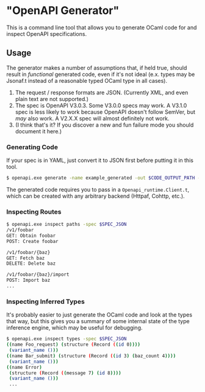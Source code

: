 "OpenAPI Generator"
===================

This is a command line tool that allows you to generate OCaml code for and inspect OpenAPI
specifications.

## Usage

The generator makes a number of assumptions that, if held true, should result in
*functional* generated code, even if it's not ideal (e.x. types may be Jsonaf.t instead
of a reasonable typed OCaml type in all cases).

1. The request / response formats are JSON. (Currently XML, and even plain text are not
supported.)
2. The spec is OpenAPI V3.0.3. Some V3.0.0 specs may work. A V3.1.0 spec is less
likely to work because OpenAPI doesn't follow SemVer, but *may* also work. A V2.X.X spec
will almost definitely not work.
3. (I think that's it? If you discover a new and fun failure mode you should document it
here.)

### Generating Code

If your spec is in YAML, just convert it to JSON first before putting it in this tool.

```bash
$ openapi.exe generate -name example_generated -out $CODE_OUTPUT_PATH -spec $SPEC_JSON
```

The generated code requires you to pass in a `Openapi_runtime.Client.t`, which can be created with any arbitrary backend (Httpaf, Cohttp, etc.).

### Inspecting Routes

```bash
$ openapi.exe inspect paths -spec $SPEC_JSON
/v1/foobar
GET: Obtain foobar
POST: Create foobar

/v1/foobar/{baz}
GET: Fetch baz
DELETE: Delete baz

/v1/foobar/{baz}/import
POST: Import baz
...
```

### Inspecting Inferred Types

It's probably easier to just generate the OCaml code and look at the types that way,
but this gives you a summary of some internal state of the type inference engine, which
may be useful for debugging.

```bash
$ openapi.exe inspect types -spec $SPEC_JSON
((name Foo_request) (structure (Record ((id 0))))
 (variant_name ()))
((name Bar_submit) (structure (Record ((id 3) (baz_count 4))))
 (variant_name ()))
((name Error)
 (structure (Record ((message 7) (id 8))))
 (variant_name ()))
 ...
```
